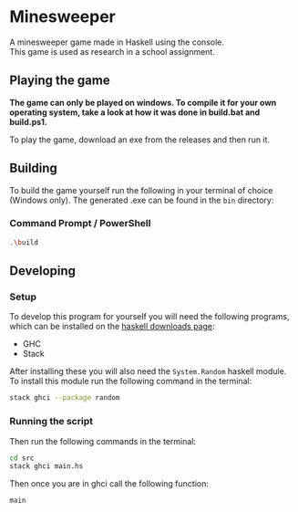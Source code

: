 # Minesweeper

A minesweeper game made in Haskell using the console.  
This game is used as research in a school assignment.

## Playing the game

**The game can only be played on windows. To compile it for your own operating system, take a look at how it was done in build.bat and build.ps1.**

To play the game, download an exe from the releases and then run it.

## Building

To build the game yourself run the following in your terminal of choice (Windows only). The generated .exe can be found in the `bin` directory:

### Command Prompt / PowerShell

```bash
.\build
```

## Developing

### Setup

To develop this program for yourself you will need the following programs,
which can be installed on the [haskell downloads page](https://www.haskell.org/downloads/):

- GHC
- Stack

After installing these you will also need the `System.Random` haskell module.
To install this module run the following command in the terminal:

```bash
stack ghci --package random
```

### Running the script

Then run the following commands in the terminal:

```bash
cd src
stack ghci main.hs
```

Then once you are in ghci call the following function:

```haskell
main
```
